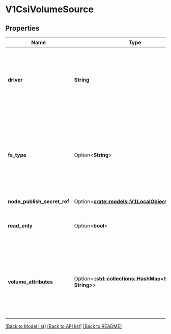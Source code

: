 # V1CsiVolumeSource

## Properties

Name | Type | Description | Notes
------------ | ------------- | ------------- | -------------
**driver** | **String** | Driver is the name of the CSI driver that handles this volume. Consult with your admin for the correct name as registered in the cluster. | 
**fs_type** | Option<**String**> | Filesystem type to mount. Ex. \"ext4\", \"xfs\", \"ntfs\". If not provided, the empty value is passed to the associated CSI driver which will determine the default filesystem to apply. | [optional]
**node_publish_secret_ref** | Option<[**crate::models::V1LocalObjectReference**](v1.LocalObjectReference.md)> |  | [optional]
**read_only** | Option<**bool**> | Specifies a read-only configuration for the volume. Defaults to false (read/write). | [optional]
**volume_attributes** | Option<**::std::collections::HashMap<String, String>**> | VolumeAttributes stores driver-specific properties that are passed to the CSI driver. Consult your driver's documentation for supported values. | [optional]

[[Back to Model list]](../README.md#documentation-for-models) [[Back to API list]](../README.md#documentation-for-api-endpoints) [[Back to README]](../README.md)


